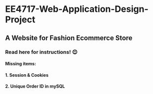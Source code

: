 # EE4717-Web-Application-Design-Project
## A Website for Fashion Ecommerce Store

### Read here for instructions! :blush:

#### Missing items: 
#### 1. Session & Cookies
#### 2. Unique Order ID in mySQL
